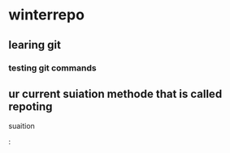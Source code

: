 # winterrepo


## learing git
### testing git commands


## ur current suiation methode that is called repoting 
suaition

:
